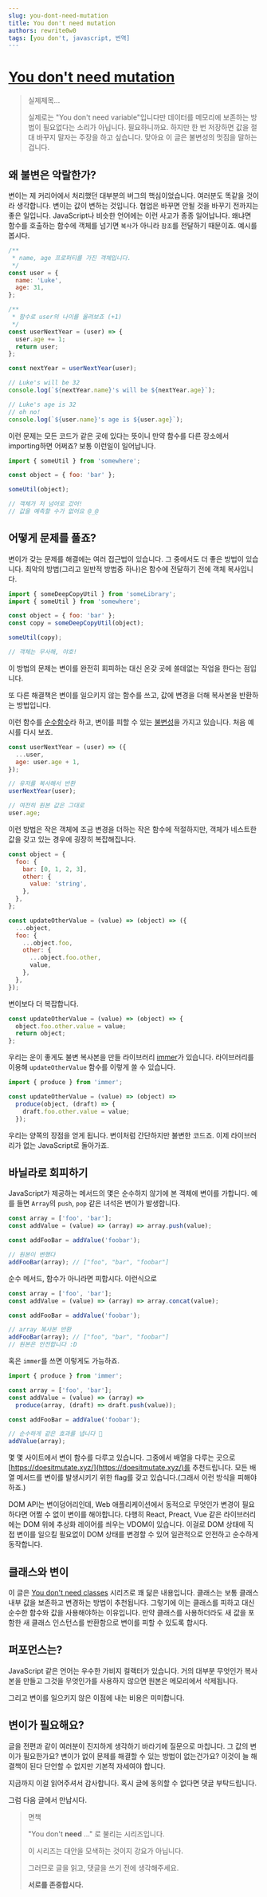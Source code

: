 ```yaml
---
slug: you-dont-need-mutation
title: You don't need mutation
authors: rewrite0w0
tags: [you don't, javascript, 번역]
---
```


# [You don't need mutation](https://dev.to/vangware/you-don-t-need-variables-2gk3)

> 실제제목...
>
> 실제로는 "You don't need variable"입니다만 데이터를 메모리에 보존하는 방법이 필요없다는 소리가 아닙니다. 필요하니까요. 하지만 한 번 저장하면 값을 절대 바꾸지 말자는 주장을 하고 싶습니다. 맞아요 이 글은 불변성의 멋짐을 말하는겁니다.

## 왜 불변은 악랄한가?

변이는 제 커리어에서 처리했던 대부분의 버그의 핵심이었습니다. 여러분도 똑같을 것이라 생각합니다.
변이는 값이 변하는 것입니다. 협업은 바꾸면 안될 것을 바꾸기 전까지는 좋은 일입니다.
JavaScript나 비슷한 언어에는 이런 사고가 종종 일어납니다. 왜냐면 함수를 호출하는 함수에 객체를 넘기면 `복사`가 아니라 `참조`를 전달하기 때문이죠. 예시를 봅시다.

```js
/**
 * name, age 프로퍼티를 가진 객체입니다.
 */
const user = {
  name: 'Luke',
  age: 31,
};

/**
 * 함수로 user의 나이를 올려보죠 (+1)
 */
const userNextYear = (user) => {
  user.age += 1;
  return user;
};

const nextYear = userNextYear(user);

// Luke's will be 32
console.log(`${nextYear.name}'s will be ${nextYear.age}`);

// Luke's age is 32
// oh no!
console.log(`${user.name}'s age is ${user.age}`);
```

이런 문제는 모든 코드가 같은 곳에 있다는 뜻이니 만약 함수를 다른 장소에서 importing하면 어쩌죠? 보통 이런일이 일어납니다.

```js
import { someUtil } from 'somewhere';

const object = { foo: 'bar' };

someUtil(object);

// 객체가 저 넘어로 갔어!
// 값을 예측할 수가 없어요 @_@
```

## 어떻게 문제를 풀죠?

변이가 갖는 문제를 해결에는 여러 접근법이 있습니다. 그 중에서도 더 좋은 방법이 있습니다. 최악의 방법(그리고 일반적 방법중 하나)은 함수에 전달하기 전에 객체 복사입니다.

```js
import { someDeepCopyUtil } from 'someLibrary';
import { someUtil } from 'somewhere';

const object = { foo: 'bar' };
const copy = someDeepCopyUtil(object);

someUtil(copy);

// 객체는 무사해, 야호!
```

이 방법의 문제는 변이를 완전히 회피하는 대신 온갖 곳에 쓸데없는 작업을 한다는 점입니다.

또 다른 해결책은 변이를 일으키지 않는 함수를 쓰고, 값에 변경을 더해 복사본을 반환하는 방법입니다.

이런 함수를 [순수함수](https://en.wikipedia.org/wiki/Pure_function)라 하고, 변이를 피할 수 있는 [불변성](https://en.wikipedia.org/wiki/Immutable_object)을 가지고 있습니다. 처음 예시를 다시 보죠.

```js
const userNextYear = (user) => ({
  ...user,
  age: user.age + 1,
});

// 유저를 복사해서 반환
userNextYear(user);

// 여전히 원본 값은 그대로
user.age;
```

이런 방법은 작은 객체에 조금 변경을 더하는 작은 함수에 적절하지만, 객체가 네스트한 값을 갖고 있는 경우에 굉장히 복잡해집니다.

```js
const object = {
  foo: {
    bar: [0, 1, 2, 3],
    other: {
      value: 'string',
    },
  },
};

const updateOtherValue = (value) => (object) => ({
  ...object,
  foo: {
    ...object.foo,
    other: {
      ...object.foo.other,
      value,
    },
  },
});
```

변이보다 더 복잡합니다.

```js
const updateOtherValue = (value) => (object) => {
  object.foo.other.value = value;
  return object;
};
```

우리는 운이 좋게도 불변 복사본을 만들 라이브러리 [immer](https://immerjs.github.io/immer/)가 있습니다.
라이브러리를 이용해 `updateOtherValue` 함수를 이렇게 쓸 수 있습니다.

```js
import { produce } from 'immer';

const updateOtherValue = (value) => (object) =>
  produce(object, (draft) => {
    draft.foo.other.value = value;
  });
```

우리는 양쪽의 장점을 얻게 됩니다.
변이처럼 간단하지만 불변한 코드죠. 이제 라이브러리가 없는 JavaScript로 돌아가죠.

## 바닐라로 회피하기

JavaScript가 제공하는 메서드의 몇은 순수하지 않기에 본 객체에 변이를 가합니다. 예를 들면 `Array`의 `push`, `pop` 같은 녀석은 변이가 발생합니다.

```js
const array = ['foo', 'bar'];
const addValue = (value) => (array) => array.push(value);

const addFooBar = addValue('foobar');

// 원본이 변했다
addFooBar(array); // ["foo", "bar", "foobar"]
```

순수 메서드, 함수가 아니라면 피합시다. 이런식으로

```js
const array = ['foo', 'bar'];
const addValue = (value) => (array) => array.concat(value);

const addFooBar = addValue('foobar');

// array 복사본 반환
addFooBar(array); // ["foo", "bar", "foobar"]
// 원본은 안전합니다 :D
```

혹은 `immer`를 쓰면 이렇게도 가능하죠.

```js
import { produce } from 'immer';

const array = ['foo', 'bar'];
const addValue = (value) => (array) =>
  produce(array, (draft) => draft.push(value));

const addFooBar = addValue('foobar');

// 순수하게 같은 효과를 냅니다 🎉
addValue(array);
```

몇 몇 사이트에서 변이 함수를 다루고 있습니다. 그중에서 배열을 다루는 곳으로 [https://doesitmutate.xyz/](https://doesitmutate.xyz/)를 추천드립니다.
모든 배열 메서드를 변이를 발생시키기 위한 flag를 갖고 있습니다.(그래서 이런 방식을 피해야하죠.)

DOM API는 변이덩어리인데, Web 애플리케이션에서 동적으로 무엇인가 변경이 필요하다면 어쩔 수 없이 변이를 해야합니다. 다행히 React, Preact, Vue 같은 라이브러리에는 DOM 위에 추상화 레이어를 씌우는 VDOM이 있습니다. 이걸로 DOM 상태에 직접 변이를 일으킬 필요없이 DOM 상태를 변경할 수 있어 일관적으로 안전하고 순수하게 동작합니다.

## 클래스와 변이

이 글은 [You don't need classes](./you-don't-need-classes.md) 시리즈로 꽤 닮은 내용입니다. 클래스는 보통 클래스 내부 값을 보존하고 변경하는 방법이 추천됩니다. 그렇기에 이는 클래스를 피하고 대신 순수한 함수와 값을 사용해야하는 이유입니다.
만약 클래스를 사용하더라도 새 값을 포함한 새 클래스 인스턴스를 반환함으로 변이를 피할 수 있도록 합시다.

## 퍼포먼스는?

JavaScript 같은 언어는 우수한 가비지 컬랙터가 있습니다. 거의 대부분 무엇인가 복사본을 만들고 그것을 무엇인가를 사용하지 않으면 원본은 메모리에서 삭제됩니다.

그리고 변이를 일으키지 않은 이점에 내는 비용은 미미합니다.

## 변이가 필요해요?

글을 전편과 같이 여러분이 진지하게 생각하기 바라기에 질문으로 마칩니다.
그 값의 변이가 필요한가요?
변이가 없이 문제를 해결할 수 있는 방법이 없는건가요?
이것이 늘 해결책이 된다 단언할 수 없지만 기본적 자세여야 합니다.

지금까지 이걸 읽어주셔서 감사합니다. 혹시 글에 동의할 수 없다면 댓글 부탁드립니다.

그럼 다음 글에서 만납시다.

> 면책
>
> "You don't **need** ..." 로 불리는 시리즈입니다.
>
> 이 시리즈는 대안을 모색하는 것이지 강요가 아닙니다.
>
> 그러므로 글을 읽고, 댓글을 쓰기 전에 생각해주세요.
>
> **서로를 존중합시다.**
